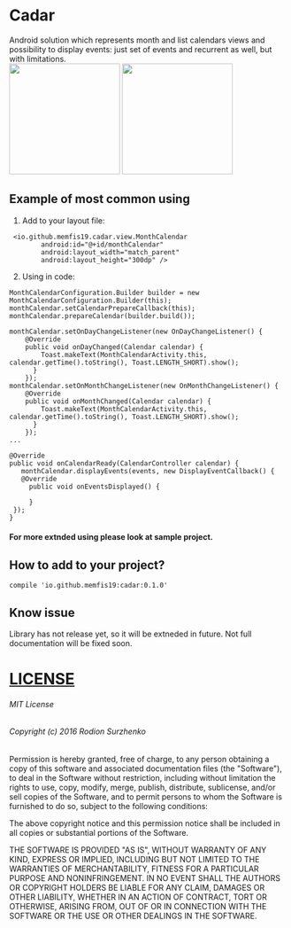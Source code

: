 # Cadar
Android solution which represents month and list calendars views and possibility to display events: just set of events and recurrent as well, but with limitations.  
<img src="https://github.com/memfis19/Cadar/blob/master/art/list_calendar.png" width="200px" /> <img src="https://github.com/memfis19/Cadar/blob/master/art/month_calendar.png" width="200px" />

## Example of most common using
1. Add to your layout file:
```
 <io.github.memfis19.cadar.view.MonthCalendar
        android:id="@+id/monthCalendar"
        android:layout_width="match_parent"
        android:layout_height="300dp" />
```
2. Using in code:
```
MonthCalendarConfiguration.Builder builder = new MonthCalendarConfiguration.Builder(this);
monthCalendar.setCalendarPrepareCallback(this);
monthCalendar.prepareCalendar(builder.build());

monthCalendar.setOnDayChangeListener(new OnDayChangeListener() {
    @Override
    public void onDayChanged(Calendar calendar) {
        Toast.makeText(MonthCalendarActivity.this, calendar.getTime().toString(), Toast.LENGTH_SHORT).show();
      }
    });
monthCalendar.setOnMonthChangeListener(new OnMonthChangeListener() {
    @Override
    public void onMonthChanged(Calendar calendar) {
        Toast.makeText(MonthCalendarActivity.this, calendar.getTime().toString(), Toast.LENGTH_SHORT).show();
      }
    });
...

@Override
public void onCalendarReady(CalendarController calendar) {
   monthCalendar.displayEvents(events, new DisplayEventCallback() {
   @Override
     public void onEventsDisplayed() {

     }
 });
}
```
#### For more extnded using please look at sample project.

## How to add to your project?
```
compile 'io.github.memfis19:cadar:0.1.0'
```

## Know issue
Library has not release yet, so it will be extneded in future.
Not full documentation will be fixed soon.

# [LICENSE](/LICENSE.md)

###### MIT License

###### Copyright (c) 2016 Rodion Surzhenko

Permission is hereby granted, free of charge, to any person obtaining a copy
of this software and associated documentation files (the "Software"), to deal
in the Software without restriction, including without limitation the rights
to use, copy, modify, merge, publish, distribute, sublicense, and/or sell
copies of the Software, and to permit persons to whom the Software is
furnished to do so, subject to the following conditions:

The above copyright notice and this permission notice shall be included in all
copies or substantial portions of the Software.

THE SOFTWARE IS PROVIDED "AS IS", WITHOUT WARRANTY OF ANY KIND, EXPRESS OR
IMPLIED, INCLUDING BUT NOT LIMITED TO THE WARRANTIES OF MERCHANTABILITY,
FITNESS FOR A PARTICULAR PURPOSE AND NONINFRINGEMENT. IN NO EVENT SHALL THE
AUTHORS OR COPYRIGHT HOLDERS BE LIABLE FOR ANY CLAIM, DAMAGES OR OTHER
LIABILITY, WHETHER IN AN ACTION OF CONTRACT, TORT OR OTHERWISE, ARISING FROM,
OUT OF OR IN CONNECTION WITH THE SOFTWARE OR THE USE OR OTHER DEALINGS IN THE
SOFTWARE.
